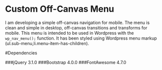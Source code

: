 # Custom Off-Canvas Menu


I am developing a simple off-canvas navigation for mobile. The menu is clean and simple in desktop, off-canvas transitions and transforms for mobile. This menu is intended to be used in Wordpress with the `wp_nav_menu();` function. It has been styled using Wordpress menu markup (ul.sub-menu,li.menu-item-has-children).

#Dependencies


###jQuery 3.1.0
###Bootstrap 4.0.0
###FontAwesome 4.7.0
